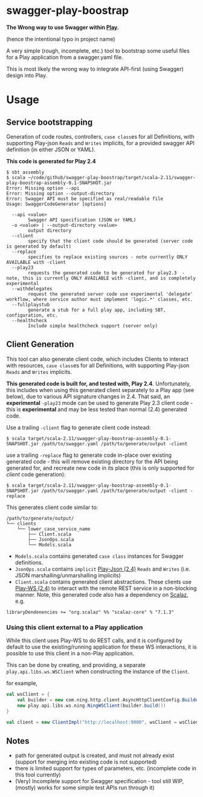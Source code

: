# swagger-play-boostrap

**The Wrong way to use Swagger within [Play](http://www.playframework.com).**

(hence the intentional typo in project name)

A very simple (rough, incomplete, etc.) tool to bootstrap some useful files for a Play application from a swagger.yaml file.

This is most likely the wrong way to integrate API-first (using Swagger) design into Play.

# Usage

## Service bootstrapping

Generation of code routes, controllers, `case class`es for all Definitions, with supporting Play-json `Reads` and `Writes` implicits, for a provided swagger API definition (in either JSON or YAML).

**This code is generated for Play 2.4**

```
$ sbt assembly
$ scala ~/code/github/swagger-play-boostrap/target/scala-2.11/swagger-play-boostrap-assembly-0.1-SNAPSHOT.jar
Error: Missing option --api
Error: Missing option --output-directory
Error: Swagger API must be specified as real/readable file
Usage: SwaggerCodeGenerator [options]

  --api <value>
        Swagger API specification (JSON or YAML)
  -o <value> | --output-directory <value>
        output directory
  --client
        specify that the client code should be generated (server code is generated by default)
  --replace
        specifies to replace existing sources - note currently ONLY AVAILABLE with -client
  --play23
        requests the generated code to be generated for play2.3  - note, this is currently ONLY AVAILABLE with -client, and is completely experimental
  --withdelegates
        request the generated server code use experimental 'delegate' workflow, where service author must implement 'logic.*' classes, etc.
  --fullplaystub
        generate a stub for a full play app, including SBT, configuration, etc.
  --healthcheck
        Include simple healthcheck support (server only)
```

## Client Generation

This tool can also generate client code, which includes Clients to interact with resources, `case class`es for all Definitions, with supporting Play-json `Reads` and `Writes` implicits.

**This generated code is built for, and tested with, Play 2.4**. Unfortunately, this includes when using this generated client separately to a Play app (see below), due to various API signature changes in 2.4. That said, an **experimental** `-play23` mode can be used to generate Play 2.3 client code - this is **experimental** and may be less tested than normal (2.4) generated code.


Use a trailing `-client` flag to generate client code instead:

```
$ scala target/scala-2.11/swagger-play-boostrap-assembly-0.1-SNAPSHOT.jar /path/to/swagger.yaml /path/to/generate/output -client
```

use a trailing `-replace` flag to generate code in-place over existing generated code - this will remove existing directory for the API being generated for, and recreate new code in its place (this is only supported for *client* code generation):

```
$ scala target/scala-2.11/swagger-play-boostrap-assembly-0.1-SNAPSHOT.jar /path/to/swagger.yaml /path/to/generate/output -client -replace
```


This generates client code similar to:

```
/path/to/generate/output/
└── clients
    └── lower_case_service_name
        ├── Client.scala
        ├── JsonOps.scala
        └── Models.scala
```

* `Models.scala` contains generated `case class` instances for Swagger definitions.
* `JsonOps.scala` contains `implicit` [Play-Json (2.4)](https://www.playframework.com/documentation/2.4.x/ScalaJson#The-Play-JSON-library) `Reads` and `Writes` (i.e. JSON marshalling/unmarshalling implicits)
* `Client.scala` contains generated client abstractions. These clients use [Play-WS (2.4)](https://www.playframework.com/documentation/2.4.x/ScalaWS) to interact with the remote REST service in a non-blocking manner. Note, this generated code also has a dependency on [Scalaz](https://github.com/scalaz/scalaz), e.g.

```
libraryDendenencies += "org.scalaz" %% "scalaz-core" % "7.1.3"
```

### Using this client external to a Play application

While this client uses Play-WS to do REST calls, and it is configured by default to use the existing/running application for these WS interactions, it is possible to use this client in a non-Play application.

This can be done by creating, and providing, a separate `play.api.libs.ws.WSClient` when constructing the instance of the `Client`.

for example,

```scala
val wsClient = {
	val builder = new com.ning.http.client.AsyncHttpClientConfig.Builder()
	new play.api.libs.ws.ning.NingWSClient(builder.build())
}

val client = new ClientImpl("http://localhost:9000", wsClient = wsClient)
```

## Notes

* path for generated output is created, and must not already exist (support for merging into existing code is not supported)
* there is limited support for types of parameters, etc. (incomplete code in this tool currently)
* (Very) Incomplete support for Swagger specification - tool still WIP, (mostly) works for some simple test APIs run through it)
